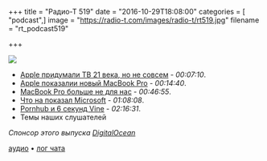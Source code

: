 +++
title = "Радио-Т 519"
date = "2016-10-29T18:08:00"
categories = [ "podcast",]
image = "https://radio-t.com/images/radio-t/rt519.jpg"
filename = "rt_podcast519"

+++

![](https://radio-t.com/images/radio-t/rt519.jpg)

- [Apple придумали ТВ 21 века, но не совсем](http://fortune.com/2016/10/27/apple-tv-holes/) - *00:07:10*.
- [Apple показалии новый MacBook Pro](https://techcrunch.com/2016/10/27/apples-macbook-pro-event-recap-2016/) - *00:14:40*.
- [MacBook Pro больше не для нас](https://blog.devteam.space/new-macbook-pro-is-not-a-laptop-for-developers-anymore-d0d4b1b8b7de?gi=7d3054683958) - *00:46:55*.
- [Что на показал Microsoft](https://techcrunch.com/gallery/everything-announced-at-microsofts-windows-10-and-surface-event/) - *01:08:08*.
- [Pornhub и 6 секунд Vine](https://www.cnet.com/news/pornhub-offers-to-buy-vine-6-seconds-twitter-jack-dorsey/) - *02:16:31*.
- Темы наших слушателей

_Спонсор этого выпуска [DigitalOcean](https://www.digitalocean.com)_

[аудио](https://cdn.radio-t.com/rt_podcast519.mp3) • [лог чата](http://chat.radio-t.com/logs/radio-t-519.html)
<audio src="https://cdn.radio-t.com/rt_podcast519.mp3" preload="none"></audio>
